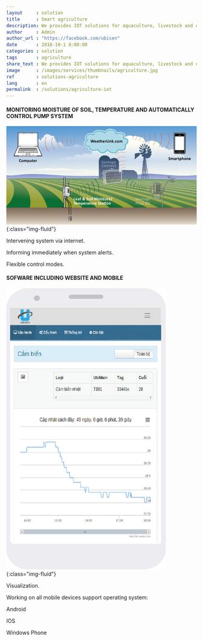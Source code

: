 ```yaml
---
layout     : solution
title      : Smart agriculture
description: We provides IOT solutions for aquaculture, livestock and crops. Control mode flexibly is updated via internet based on Ubisen platform. Intervening system via internet. Informing immediately when system alerts. Flexible control modes.
author     : Admin
author_url : "https://facebook.com/ubisen"
date       : 2018-10-1 8:00:00
categories : solution
tags       : agriculture
share_text : We provides IOT solutions for aquaculture, livestock and crops. Control mode flexibly is updated via internet based on Ubisen platform
image      : /images/services/thumbnails/agriculture.jpg
ref        : solutions-agriculture
lang       : en
permalink  : /solutions/agriculture-iot
---
```


#### MONITORING MOISTURE OF SOIL, TEMPERATURE AND AUTOMATICALLY CONTROL PUMP SYSTEM

![energy-management](/images/services/agriculture.jpg){:class="img-fluid"}

Intervening system via internet.

Informing immediately when system alerts.

Flexible control modes.

#### SOFWARE INCLUDING WEBSITE AND MOBILE

![energy-management](/images/services/sht-3.png){:class="img-fluid"}

Visualization.

Working on all mobile devices support operating system:

Android

IOS

Windows Phone